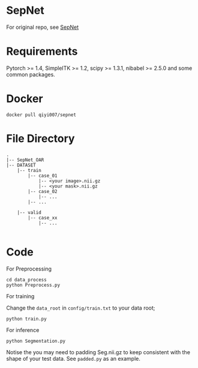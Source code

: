# SepNet
For original repo, see [SepNet](https://github.com/HiLab-git/SepNet/tree/master)

# Requirements
Pytorch >= 1.4, SimpleITK >= 1.2, scipy >= 1.3.1, nibabel >= 2.5.0 and some common packages.

# Docker

```
docker pull qiyi007/sepnet
```

# File Directory
```
.
|-- SepNet_OAR
|-- DATASET
    |-- train
        |-- case_01
            |-- <your image>.nii.gz
            |-- <your mask>.nii.gz
        |-- case_02
            |-- ...
        |-- ...
   
    |-- valid
        |-- case_xx
            |-- ...


```


# Code
For Preprocessing

```
cd data_process
python Preprocess.py
```

For training

Change the `data_root` in `config/train.txt` to your data root;
```
python train.py
```

For inference

```
python Segmentation.py
```
Notise the you may need to padding Seg.nii.gz to keep consistent with the shape of your test data. See `padded.py` as an example.

